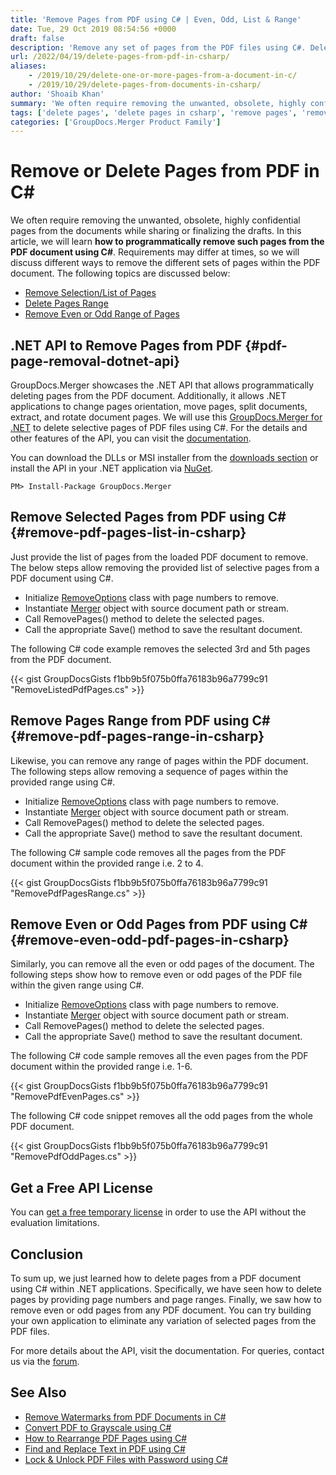 ```yaml
---
title: 'Remove Pages from PDF using C# | Even, Odd, List & Range'
date: Tue, 29 Oct 2019 08:54:56 +0000
draft: false
description: 'Remove any set of pages from the PDF files using C#. Delete list of pages, any given range, even or odd pages from PDF files within .NET application.' 
url: /2022/04/19/delete-pages-from-pdf-in-csharp/
aliases:
    - /2019/10/29/delete-one-or-more-pages-from-a-document-in-c/
    - /2019/10/29/delete-pages-from-documents-in-csharp/
author: 'Shoaib Khan'
summary: 'We often require removing the unwanted, obsolete, highly confidential pages from the documents while sharing or finalizing the drafts. In this article, we will learn **how to programmatically remove such pages from the PDF document using C#**. Requirements may differ at times, so we will discuss different ways to remove the different sets of pages within the PDF document.'
tags: ['delete pages', 'delete pages in csharp', 'remove pages', 'remove pages in csharp', 'delete pages from pdf in csharp', 'delete pages in csharp']
categories: ['GroupDocs.Merger Product Family']
---
```

# Remove or Delete Pages from PDF in C#

We often require removing the unwanted, obsolete, highly confidential pages from the documents while sharing or finalizing the drafts. In this article, we will learn **how to programmatically remove such pages from the PDF document using C#**. Requirements may differ at times, so we will discuss different ways to remove the different sets of pages within the PDF document. The following topics are discussed below:

- [Remove Selection/List of Pages](#remove-pdf-pages-list-in-csharp)
- [Delete Pages Range](#remove-pdf-pages-range-in-csharp)
- [Remove Even or Odd Range of Pages](#remove-even-odd-pdf-pages-in-csharp)

## .NET API to Remove Pages from PDF {#pdf-page-removal-dotnet-api}

GroupDocs.Merger showcases the .NET API that allows programmatically deleting pages from the PDF document. Additionally, it allows .NET applications to change pages orientation, move pages, split documents, extract, and rotate document pages. We will use this [GroupDocs.Merger for .NET][1] to delete selective pages of PDF files using C#. For the details and other features of the API, you can visit the [documentation][2].

You can download the DLLs or MSI installer from the [downloads section][3] or install the API in your .NET application via [NuGet][4].

```
PM> Install-Package GroupDocs.Merger
```

## Remove Selected Pages from PDF using C# {#remove-pdf-pages-list-in-csharp}

Just provide the list of pages from the loaded PDF document to remove. The below steps allow removing the provided list of selective pages from a PDF document using C#.

- Initialize [RemoveOptions][5] class with page numbers to remove.
- Instantiate [Merger][6] object with source document path or stream.
- Call RemovePages() method to delete the selected pages.
- Call the appropriate Save() method to save the resultant document.

The following C# code example removes the selected 3rd and 5th pages from the PDF document.

{{< gist GroupDocsGists f1bb9b5f075b0ffa76183b96a7799c91 "RemoveListedPdfPages.cs" >}}

## Remove Pages Range from PDF using C# {#remove-pdf-pages-range-in-csharp}

Likewise, you can remove any range of pages within the PDF document. The following steps allow removing a sequence of pages within the provided range using C#.

- Initialize [RemoveOptions][5] class with page numbers to remove.
- Instantiate [Merger][6] object with source document path or stream.
- Call RemovePages() method to delete the selected pages.
- Call the appropriate Save() method to save the resultant document.

The following C# sample code removes all the pages from the PDF document within the provided range i.e. 2 to 4.

{{< gist GroupDocsGists f1bb9b5f075b0ffa76183b96a7799c91 "RemovePdfPagesRange.cs" >}}

## Remove Even or Odd Pages from PDF using C# {#remove-even-odd-pdf-pages-in-csharp}

Similarly, you can remove all the even or odd pages of the document. The following steps show how to remove even or odd pages of the PDF file within the given range using C#.

- Initialize [RemoveOptions][5] class with page numbers to remove.
- Instantiate [Merger][6] object with source document path or stream.
- Call RemovePages() method to delete the selected pages.
- Call the appropriate Save() method to save the resultant document.

The following C# code sample removes all the even pages from the PDF document within the provided range i.e. 1-6.

{{< gist GroupDocsGists f1bb9b5f075b0ffa76183b96a7799c91 "RemovePdfEvenPages.cs" >}}

The following C# code snippet removes all the odd pages from the whole PDF document.

{{< gist GroupDocsGists f1bb9b5f075b0ffa76183b96a7799c91 "RemovePdfOddPages.cs" >}}

## Get a Free API License

You can [get a free temporary license][7] in order to use the API without the evaluation limitations.

## Conclusion

To sum up, we just learned how to delete pages from a PDF document using C# within .NET applications. Specifically, we have seen how to delete pages by providing page numbers and page ranges. Finally, we saw how to remove even or odd pages from any PDF document. You can try building your own application to eliminate any variation of selected pages from the PDF files.

For more details about the API, visit the documentation. For queries, contact us via the [forum][8].

## See Also
- [Remove Watermarks from PDF Documents in C#][9]
- [Convert PDF to Grayscale using C#][10]
- [How to Rearrange PDF Pages using C#][11]
- [Find and Replace Text in PDF using C#][12]
- [Lock & Unlock PDF Files with Password using C#][13]

[1]: https://products.groupdocs.com/merger/net
[2]: https://docs.groupdocs.com/merger/net/
[3]: https://downloads.groupdocs.com/merger/net
[4]: https://www.nuget.org/packages/groupdocs.merger/
[5]: https://apireference.groupdocs.com/merger/net/groupdocs.merger.domain.options/removeoptions
[6]: https://apireference.groupdocs.com/merger/net/groupdocs.merger/merger
[7]: https://purchase.groupdocs.com/temporary-license
[8]: https://forum.groupdocs.com/
[9]: https://blog.groupdocs.com/2022/03/25/remove-watermark-from-pdf-in-csharp/
[10]: https://blog.groupdocs.com/2022/03/16/convert-pdf-to-grayscale-jpg-png-images-in-csharp/
[11]: https://blog.groupdocs.com/2022/02/22/move-pdf-pages-using-csharp/
[12]: https://blog.groupdocs.com/2022/02/19/find-and-replace-text-in-pdf-using-csharp/
[13]: https://blog.groupdocs.com/2021/11/17/lock-unlock-pdf-files-with-password-using-csharp/

